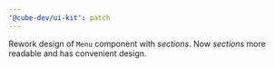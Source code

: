 ```yaml
---
'@cube-dev/ui-kit': patch
---
```


Rework design of `Menu` component with _sections_.
Now _sections_ more readable and has convenient design.
